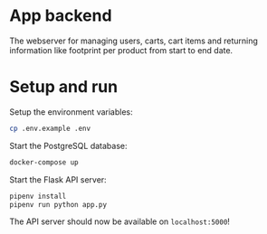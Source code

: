 # App backend

The webserver for managing users, carts, cart items and returning information like footprint per product from start to end date.


# Setup and run

Setup the environment variables:

```sh
cp .env.example .env
```

Start the PostgreSQL database:

```sh
docker-compose up
```

Start the Flask API server:

```sh
pipenv install
pipenv run python app.py
```

The API server should now be available on `localhost:5000`!
